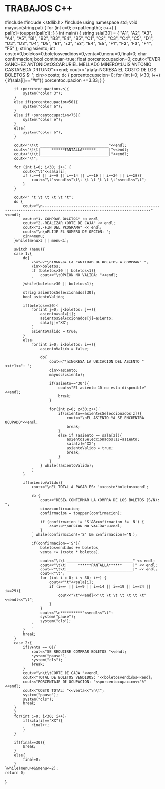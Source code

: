 # TRABAJOS C++
#include <iostream>
#include <stdlib.h>
#include <cctype>
using namespace std;
void mayusc(string pal) {
    for (int c=0; c<pal.length(); c++) {
        pal[c]=toupper(pal[c]);
    }
}
int main() {
       string sala[30] = {
        "A1", "A2", "A3", "A4", "A5",
        "B1", "B2", "B3", "B4", "B5",
        "C1", "C2", "C3", "C4", "C5",
        "D1", "D2", "D3", "D4", "D5",
        "E1", "E2", "E3", "E4", "E5",
        "F1", "F2", "F3", "F4", "F5"
    };
    string asiento;
    int costo=0,boletos=0,boletosvendidos=0,venta=0,menu=0,final=0;
    char confirmacion;
    bool continuar=true;
    float porcentocupacion=0;
    cout<<"EVER SANCHEZ ANTONIO\tOSCAR URIEL MELLADO MINERO\tLUIS ANTONIO CASTANEDA ORTUNO"<<endl;
	cout<<"\n\n\nINGRESA EL COSTO DE LOS BOLETOS  $: ";
    cin>>costo;
    do {
        porcentocupacion=0;
        for (int i=0; i<30; i++){
            if(sala[i]=="##"){
                porcentocupacion +=3.33;
            }
        }

        if (porcentocupacion<25){
            system("color 3");
        }
        else if(porcentocupacion<50){
            system("color 6");
        }
        else if (porcentocupacion<75){
            system("color e");
        }
        else{
            system("color b");
        }

        cout<<"\t\t _______________________________"<<endl;
        cout<<"\t\t|     ******PANTALLA******      |"<<endl;
        cout<<"\t\t|_______________________________|"<<endl;
        cout<<"\t";

        for (int i=0; i<30; i++) {
            cout<<"\t"<<sala[i];
            if (i==4 || i==9 || i==14 || i==19 || i==24 || i==29){
                cout<<"\t"<<endl<<"\t\t \t \t \t \t \t"<<endl<<"\t";
            }
        }

        cout<<" \t \t \t \t \t \t";
        do {
            cout<<"\n-----------------------------------------------------------------------------------------------------------------------"<<endl;
            cout<<"1.-COMPRAR BOLETOS" << endl;
            cout<<"2.-REALIZAR CORTE DE CAJA" << endl;
            cout<<"3.-FIN DEL PROGRAMA" << endl;
            cout<<"\n\nELIJE EL NUMERO DE OPCION: ";
            cin>>menu;
        }while(menu>3 || menu<1);

        switch (menu){
        case 1:{
            do{
                cout<<"\nINGRESA LA CANTIDAD DE BOLETOS A COMPRAR: ";
                cin>>boletos;
                if (boletos>30 || boletos<1){
                    cout<<"\tOPCION NO VALIDA: "<<endl;
                }
            }while(boletos>30 || boletos<1);

            string asientosSeleccionados[30];
            bool asientoValido;

            if(boletos==30){
                for(int j=0; j<boletos; j++){
                    asiento=sala[j];
                    asientosSeleccionados[j]=asiento;
                    sala[j]="XX";
                }
                asientoValido = true;
            }
            else{
                for(int i=0; i<boletos; i++){
                    asientoValido = false;

                    do{
                        cout<<"\nINGRESA LA UBICACION DEL ASIENTO "<<i+1<<": ";
                        cin>>asiento;
                        mayusc(asiento);

                        if(asiento=="30"){
                            cout<<"El asiento 30 no esta disponible"<<endl;
                            break;
                        }

                        for(int z=0; z<30;z++){
                            if(asiento==asientosSeleccionados[z]){
                                cout<<"\nEL ASIENTO YA SE ENCUENTRA OCUPADO"<<endl;
                                break;
                            }
                            else if (asiento == sala[z]){
                                asientosSeleccionados[i]=asiento;
                                sala[z]="XX";
                                asientoValido = true;
                                break;
                            }
                        }
                    } while(!asientoValido);
                }
            }

            if(asientoValido){
                cout<<"\nEL TOTAL A PAGAR ES: "<<costo*boletos<<endl;

                do {
                    cout<<"DESEA CONFIRMAR LA COMPRA DE LOS BOLETOS (S/N): ";
                    cin>>confirmacion;
                    confirmacion = toupper(confirmacion);

                    if (confirmacion != 'S'&&confirmacion != 'N') {
                        cout<<"\nOPCION NO VALIDA"<<endl;
                    }
                } while(confirmacion!='S' && confirmacion!='N');

                if(confirmacion=='S'){
                    boletosvendidos += boletos;
            		venta += (costo * boletos);

                    cout<<"\t\t ______________________________" << endl;
                    cout<<"\t\t|     ******PANTALLA******     |" << endl;
                    cout<<"\t\t|______________________________|" << endl;
                    cout<<"\t";
                    for (int i = 0; i < 30; i++) {
                        cout<<"\t"<<sala[i];
                        if (i==4 || i==9 || i==14 || i==19 || i==24 || i==29){
                            cout<<"\t"<<endl<<"\t \t \t \t \t \t \t"<<endl<<"\t";
                        }
                    }
                    cout<<"\n**********"<<endl<<"\t";
                    system("pause");
                    system("cls");
                }
            }
            break;
        }
        case 2:{
            if(venta == 0){
                cout<<"SE REQUIERE COMPRAR BOLETOS "<<endl;
                system("pause");
                system("cls");
                break;
            }
            cout<<"\n\t\tCORTE DE CAJA "<<endl;
            cout<<"TOTAL DE BOLETOS VENDIDOS: "<<boletosvendidos<<endl;
            cout<<"PORCENTAJE DE OCUPACION: "<<porcentocupacion<<"%"<<endl;
            cout<<"COSTO TOTAL: "<<venta<<"\n\t";
            system("pause");
            system("cls");
            break;
        }
        }
        for(int i=0; i<30; i++){
            if(sala[i]=="XX"){
                final++;
            }
        }

        if(final==30){
            break;
        }
        else{
            final=0;
        }
    }while(menu>0&&menu<=2);
    return 0;
}
